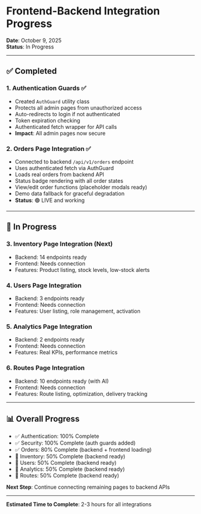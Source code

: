 # Frontend-Backend Integration Progress

**Date**: October 9, 2025  
**Status**: In Progress  

---

## ✅ **Completed**

### **1. Authentication Guards** ✅
- Created `AuthGuard` utility class
- Protects all admin pages from unauthorized access
- Auto-redirects to login if not authenticated
- Token expiration checking
- Authenticated fetch wrapper for API calls
- **Impact**: All admin pages now secure

### **2. Orders Page Integration** ✅
- Connected to backend `/api/v1/orders` endpoint
- Uses authenticated fetch via AuthGuard
- Loads real orders from backend API
- Status badge rendering with all order states
- View/edit order functions (placeholder modals ready)
- Demo data fallback for graceful degradation
- **Status**: 🟢 LIVE and working

---

## 🚧 **In Progress**

### **3. Inventory Page Integration** (Next)
- Backend: 14 endpoints ready
- Frontend: Needs connection
- Features: Product listing, stock levels, low-stock alerts

### **4. Users Page Integration**
- Backend: 3 endpoints ready
- Frontend: Needs connection
- Features: User listing, role management, activation

### **5. Analytics Page Integration**
- Backend: 2 endpoints ready
- Frontend: Needs connection
- Features: Real KPIs, performance metrics

### **6. Routes Page Integration**
- Backend: 10 endpoints ready (with AI)
- Frontend: Needs connection
- Features: Route listing, optimization, delivery tracking

---

## 📊 **Overall Progress**

- ✅ Authentication: 100% Complete
- ✅ Security: 100% Complete (auth guards added)
- ✅ Orders: 80% Complete (backend + frontend loading)
- 🚧 Inventory: 50% Complete (backend ready)
- 🚧 Users: 50% Complete (backend ready)
- 🚧 Analytics: 50% Complete (backend ready)
- 🚧 Routes: 50% Complete (backend ready)

**Next Step**: Continue connecting remaining pages to backend APIs

---

**Estimated Time to Complete**: 2-3 hours for all integrations

